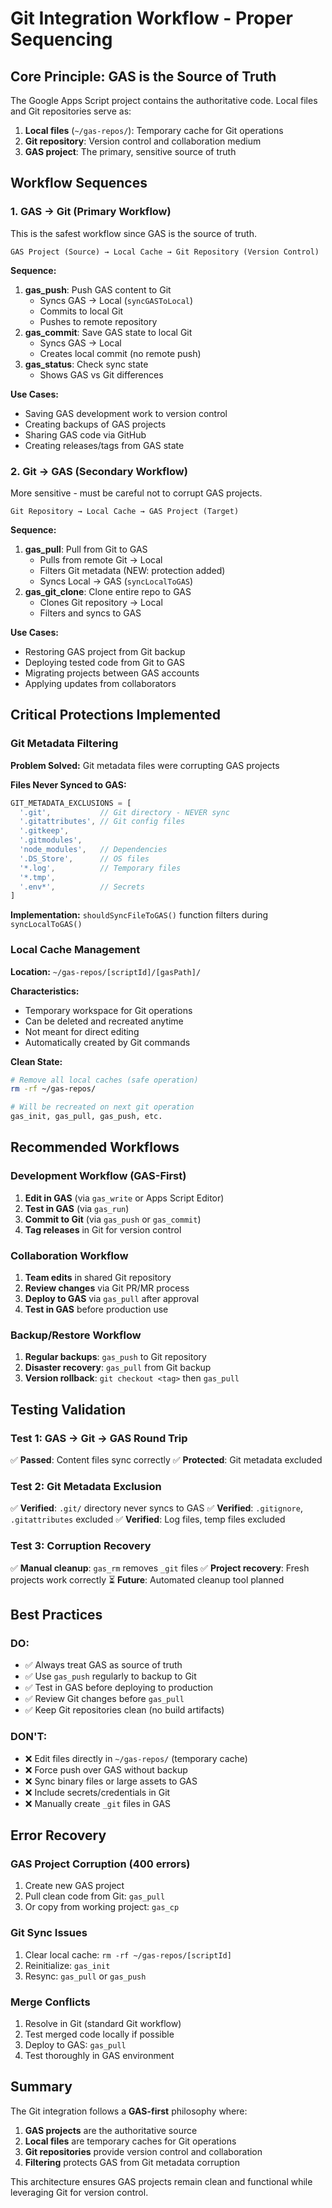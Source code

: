 # Git Integration Workflow - Proper Sequencing

## Core Principle: GAS is the Source of Truth
The Google Apps Script project contains the authoritative code. Local files and Git repositories serve as:
1. **Local files** (`~/gas-repos/`): Temporary cache for Git operations
2. **Git repository**: Version control and collaboration medium
3. **GAS project**: The primary, sensitive source of truth

## Workflow Sequences

### 1. GAS → Git (Primary Workflow)
This is the safest workflow since GAS is the source of truth.

```mermaid
GAS Project (Source) → Local Cache → Git Repository (Version Control)
```

**Sequence:**
1. **gas_push**: Push GAS content to Git
   - Syncs GAS → Local (`syncGASToLocal`)
   - Commits to local Git
   - Pushes to remote repository
2. **gas_commit**: Save GAS state to local Git
   - Syncs GAS → Local
   - Creates local commit (no remote push)
3. **gas_status**: Check sync state
   - Shows GAS vs Git differences

**Use Cases:**
- Saving GAS development work to version control
- Creating backups of GAS projects
- Sharing GAS code via GitHub
- Creating releases/tags from GAS state

### 2. Git → GAS (Secondary Workflow)
More sensitive - must be careful not to corrupt GAS projects.

```mermaid
Git Repository → Local Cache → GAS Project (Target)
```

**Sequence:**
1. **gas_pull**: Pull from Git to GAS
   - Pulls from remote Git → Local
   - Filters Git metadata (NEW: protection added)
   - Syncs Local → GAS (`syncLocalToGAS`)
2. **gas_git_clone**: Clone entire repo to GAS
   - Clones Git repository → Local
   - Filters and syncs to GAS

**Use Cases:**
- Restoring GAS project from Git backup
- Deploying tested code from Git to GAS
- Migrating projects between GAS accounts
- Applying updates from collaborators

## Critical Protections Implemented

### Git Metadata Filtering
**Problem Solved:** Git metadata files were corrupting GAS projects

**Files Never Synced to GAS:**
```typescript
GIT_METADATA_EXCLUSIONS = [
  '.git',           // Git directory - NEVER sync
  '.gitattributes', // Git config files
  '.gitkeep',       
  '.gitmodules',    
  'node_modules',   // Dependencies
  '.DS_Store',      // OS files
  '*.log',          // Temporary files
  '*.tmp',
  '.env*',          // Secrets
]
```

**Implementation:** `shouldSyncFileToGAS()` function filters during `syncLocalToGAS()`

### Local Cache Management

**Location:** `~/gas-repos/[scriptId]/[gasPath]/`

**Characteristics:**
- Temporary workspace for Git operations
- Can be deleted and recreated anytime
- Not meant for direct editing
- Automatically created by Git commands

**Clean State:**
```bash
# Remove all local caches (safe operation)
rm -rf ~/gas-repos/

# Will be recreated on next git operation
gas_init, gas_pull, gas_push, etc.
```

## Recommended Workflows

### Development Workflow (GAS-First)
1. **Edit in GAS** (via `gas_write` or Apps Script Editor)
2. **Test in GAS** (via `gas_run`)
3. **Commit to Git** (via `gas_push` or `gas_commit`)
4. **Tag releases** in Git for version control

### Collaboration Workflow
1. **Team edits** in shared Git repository
2. **Review changes** via Git PR/MR process
3. **Deploy to GAS** via `gas_pull` after approval
4. **Test in GAS** before production use

### Backup/Restore Workflow
1. **Regular backups**: `gas_push` to Git repository
2. **Disaster recovery**: `gas_pull` from Git backup
3. **Version rollback**: `git checkout <tag>` then `gas_pull`

## Testing Validation

### Test 1: GAS → Git → GAS Round Trip
✅ **Passed**: Content files sync correctly
✅ **Protected**: Git metadata excluded

### Test 2: Git Metadata Exclusion
✅ **Verified**: `.git/` directory never syncs to GAS
✅ **Verified**: `.gitignore`, `.gitattributes` excluded
✅ **Verified**: Log files, temp files excluded

### Test 3: Corruption Recovery
✅ **Manual cleanup**: `gas_rm` removes `_git` files
✅ **Project recovery**: Fresh projects work correctly
⏳ **Future**: Automated cleanup tool planned

## Best Practices

### DO:
- ✅ Always treat GAS as source of truth
- ✅ Use `gas_push` regularly to backup to Git
- ✅ Test in GAS before deploying to production
- ✅ Review Git changes before `gas_pull`
- ✅ Keep Git repositories clean (no build artifacts)

### DON'T:
- ❌ Edit files directly in `~/gas-repos/` (temporary cache)
- ❌ Force push over GAS without backup
- ❌ Sync binary files or large assets to GAS
- ❌ Include secrets/credentials in Git
- ❌ Manually create `_git` files in GAS

## Error Recovery

### GAS Project Corruption (400 errors)
1. Create new GAS project
2. Pull clean code from Git: `gas_pull`
3. Or copy from working project: `gas_cp`

### Git Sync Issues
1. Clear local cache: `rm -rf ~/gas-repos/[scriptId]`
2. Reinitialize: `gas_init`
3. Resync: `gas_pull` or `gas_push`

### Merge Conflicts
1. Resolve in Git (standard Git workflow)
2. Test merged code locally if possible
3. Deploy to GAS: `gas_pull`
4. Test thoroughly in GAS environment

## Summary

The Git integration follows a **GAS-first** philosophy where:
1. **GAS projects** are the authoritative source
2. **Local files** are temporary caches for Git operations
3. **Git repositories** provide version control and collaboration
4. **Filtering** protects GAS from Git metadata corruption

This architecture ensures GAS projects remain clean and functional while leveraging Git for version control.